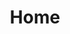 ---
layout: home
title: Home

hero:
  name: Software Engineer
  text: ~ forever learner
  tagline: Having fun with tech since of 2010

features:
  - title: Ensure a beaut code with Laravel Pint
    details: Learn a little bit about Laravel Pint
    link: /posts/2022/ensure-a-beaut-code-with-laravel-pint
---